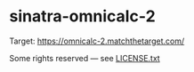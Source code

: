 # sinatra-omnicalc-2

Target: https://omnicalc-2.matchthetarget.com/

Some rights reserved — see [LICENSE.txt](LICENSE.txt)
